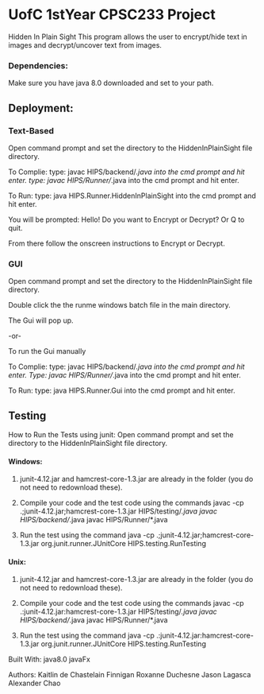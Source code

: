 # UofC 1stYear CPSC233 Project
Hidden In Plain Sight 
This program allows the user to encrypt/hide text in images and decrypt/uncover text from images. 

### Dependencies:
Make sure you have java 8.0 downloaded and set to your path. 
## Deployment:

### Text-Based 
Open command prompt and set the directory to the HiddenInPlainSight file directory.

To Complie: type: javac HIPS/backend/*.java 
                  into the cmd prompt and hit enter.
            type: javac HIPS/Runner/*.java into the cmd prompt and hit enter.
	
To Run: type: java HIPS.Runner.HiddenInPlainSight 
              into the cmd prompt and hit enter.

You will be prompted:
		Hello!
		Do you want to Encrypt or Decrypt? Or Q to quit.

From there follow the onscreen instructions to Encrypt or Decrypt. 


### GUI 
Open command prompt and set the directory to the HiddenInPlainSight file directory.

Double click the the runme windows batch file in the main directory.

The Gui will pop up. 

-or- 

To run the Gui manually


To Complie: type: javac HIPS/backend/*.java into the cmd prompt and hit enter. Type: javac HIPS/Runner/*.java into the cmd prompt and hit enter.
	
To Run: type: java HIPS.Runner.Gui
              into the cmd prompt and hit enter.



## Testing 

How to Run the Tests using junit:
Open command prompt and set the directory to the HiddenInPlainSight file directory.

#### Windows:

1. junit-4.12.jar and hamcrest-core-1.3.jar are already in the folder (you do not need to redownload these).
2. Compile your code and the test code using the commands javac -cp .;junit-4.12.jar;hamcrest-core-1.3.jar HIPS/testing/*.java
							  javac HIPS/backend/*.java 
							  javac HIPS/Runner/*.java
 
3. Run the test using the command java -cp .;junit-4.12.jar;hamcrest-core-1.3.jar org.junit.runner.JUnitCore HIPS.testing.RunTesting

#### Unix:

1. junit-4.12.jar and hamcrest-core-1.3.jar are already in the folder (you do not need to redownload these).
2. Compile your code and the test code using the commands javac -cp .:junit-4.12.jar:hamcrest-core-1.3.jar HIPS/testing/*.java
							  javac HIPS/backend/*.java 
							  javac HIPS/Runner/*.java
 
3. Run the test using the command java -cp .:junit-4.12.jar:hamcrest-core-1.3.jar org.junit.runner.JUnitCore HIPS.testing.RunTesting




Built With:
java8.0
javaFx


Authors:
Kaitlin de Chastelain Finnigan
Roxanne Duchesne
Jason Lagasca
Alexander Chao
